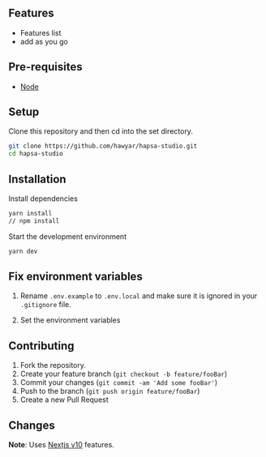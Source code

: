 ## Features

- Features list
- add as you go

## Pre-requisites

- [Node](https://nodejs.org/en/)

## Setup

Clone this repository and then cd into the set directory.

```bash
git clone https://github.com/hawyar/hapsa-studio.git
cd hapsa-studio
```

## Installation

Install dependencies

```bash
yarn install
// npm install
```

Start the development environment

```bash
yarn dev
```

## Fix environment variables

1. Rename `.env.example` to `.env.local` and make sure it is ignored in your `.gitignore` file.

2. Set the environment variables

## Contributing

1. Fork the repository.
2. Create your feature branch (`git checkout -b feature/fooBar`)
3. Commit your changes (`git commit -am 'Add some fooBar'`)
4. Push to the branch (`git push origin feature/fooBar`)
5. Create a new Pull Request

## Changes

**Note**: Uses [Nextjs v10](https://nextjs.org/blog/next-10) features.
